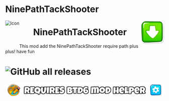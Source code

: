 # NinePathTackShooter

<a href="https://github.com/Mattcy1/NinePathTackShooter/releases/download/BTD6-mod/NinePathTackShooter.dll">
    <img align="left" alt="Icon" height="90" src="Icon">
    <img align="right" alt="Download" height="75" src="https://raw.githubusercontent.com/gurrenm3/BTD-Mod-Helper/master/BloonsTD6%20Mod%20Helper/Resources/DownloadBtn.png">
</a>

<h1 align="center">NinePathTackShooter</h1>

This mod add the NinePathTackShooter require path plus plus! have fun

<h1 aling="left"><img alt="GitHub all releases" height="25" src="https://img.shields.io/github/downloads/Mattcy1/NinePathTackShooter/total?label=Total%20Dowloads"></h1>

[![Requires BTD6 Mod Helper](https://raw.githubusercontent.com/gurrenm3/BTD-Mod-Helper/master/banner.png)](https://github.com/gurrenm3/BTD-Mod-Helper#readme)

